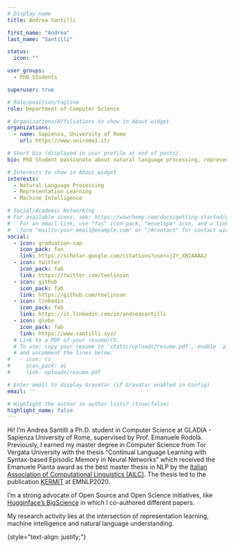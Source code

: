 ```yaml
---
# Display name
title: Andrea Santilli

first_name: "Andrea"
last_name: "Santilli"

status:
  icon: ""

user_groups:
  - PhD Students

superuser: true

# Role/position/tagline
role: Department of Computer Science

# Organizations/Affiliations to show in About widget
organizations:
  - name: Sapienza, University of Rome
    url: https://www.uniroma1.it/

# Short bio (displayed in user profile at end of posts)
bio: PhD Student passionate about natural language processing, representation learning and machine intelligence.

# Interests to show in About widget
interests:
  - Natural Language Processing
  - Representation Learning
  - Machine Intelligence

# Social/Academic Networking
# For available icons, see: https://wowchemy.com/docs/getting-started/page-builder/#icons
#   For an email link, use "fas" icon pack, "envelope" icon, and a link in the
#   form "mailto:your-email@example.com" or "/#contact" for contact widget.
social:
  - icon: graduation-cap
    icon_pack: fas
    link: https://scholar.google.com/citations?user=j2Y_XBIAAAAJ
  - icon: twitter
    icon_pack: fab
    link: https://twitter.com/teelinsan
  - icon: github
    icon_pack: fab
    link: https://github.com/teelinsan
  - icon: linkedin
    icon_pack: fab
    link: https://it.linkedin.com/in/andreasantilli
  - icon: globe
    icon_pack: fab
    link: https://www.santilli.xyz/
  # Link to a PDF of your resume/CV.
  # To use: copy your resume to `static/uploads/resume.pdf`, enable `ai` icons in `params.yaml`,
  # and uncomment the lines below.
#   - icon: cv
#     icon_pack: ai
#     link: uploads/resume.pdf

# Enter email to display Gravatar (if Gravatar enabled in Config)
email: ''

# Highlight the author in author lists? (true/false)
highlight_name: false
---
```



Hi! I’m Andrea Santilli a Ph.D. student in Computer Science at GLADIA - Sapienza University of Rome, supervised by Prof. Emanuele Rodolà.
Previously, I earned my master degree in Computer Science from Tor Vergata University with the thesis “Continual Language Learning with Syntax-based Episodic Memory in Neural Networks” which received the Emanuele Pianta award as the best master thesis in NLP by the [Italian Association of Computational Linguistics (AILC)](https://www.ai-lc.it/en/awards/best-master-thesis-emanuele-pianta/). The thesis led to the publication [KERMIT](https://aclanthology.org/2020.emnlp-main.18/) at EMNLP2020.

I’m a strong advocate of Open Source and Open Science initiatives, like [Hugginface’s BigScience](https://bigscience.huggingface.co/) in which I co-authored different papers.

My research activity lies at the intersection of representation learning, machine intelligence and natural language understanding.

{style="text-align: justify;"}
